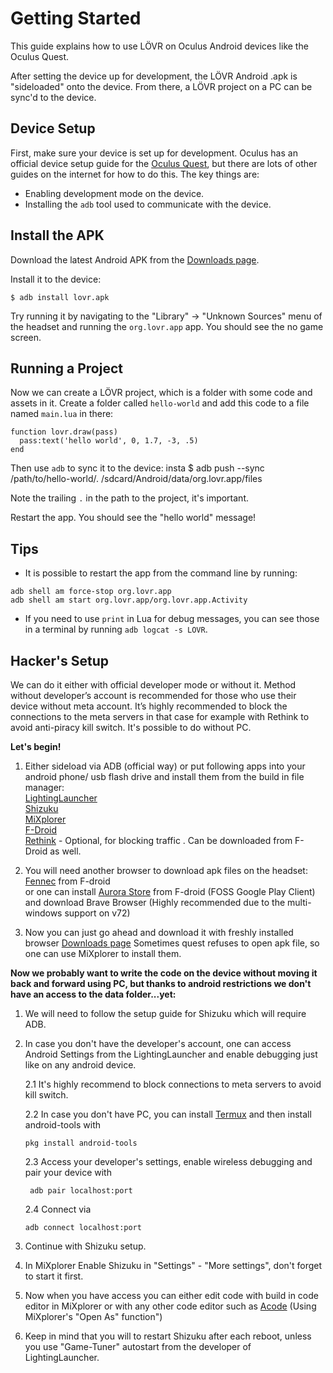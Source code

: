 Getting Started
===

This guide explains how to use LÖVR on Oculus Android devices like the Oculus Quest.

After setting the device up for development, the LÖVR Android .apk is "sideloaded" onto the device.
From there, a LÖVR project on a PC can be sync'd to the device.

Device Setup
---

First, make sure your device is set up for development.  Oculus has an official device setup guide
for the [Oculus Quest](https://developer.oculus.com/documentation/quest/latest/concepts/mobile-device-setup-quest/),
but there are lots of other guides on the internet for how to do this.  The key things are:

- Enabling development mode on the device.
- Installing the `adb` tool used to communicate with the device.

Install the APK
---

Download the latest Android APK from the [Downloads page](https://lovr.org/downloads).

Install it to the device:

    $ adb install lovr.apk

Try running it by navigating to the "Library" -> "Unknown Sources" menu of the headset and running
the `org.lovr.app` app.  You should see the no game screen.

Running a Project
---

Now we can create a LÖVR project, which is a folder with some code and assets in it.  Create a
folder called `hello-world` and add this code to a file named `main.lua` in there:

    function lovr.draw(pass)
      pass:text('hello world', 0, 1.7, -3, .5)
    end

Then use `adb` to sync it to the device:
insta
    $ adb push --sync /path/to/hello-world/. /sdcard/Android/data/org.lovr.app/files

Note the trailing `.` in the path to the project, it's important.

Restart the app.  You should see the "hello world" message!

Tips
---

- It is possible to restart the app from the command line by running:

<pre><code>adb shell am force-stop org.lovr.app
adb shell am start org.lovr.app/org.lovr.app.Activity
</code></pre>

- If you need to use `print` in Lua for debug messages, you can see those in a terminal by running
  `adb logcat -s LOVR`.

Hacker's Setup
---
We can do it either with official developer mode or without it.
Method without developer’s account is recommended for those who use their device without meta account. It’s highly recommended to block the connections to the meta servers in that case for example with Rethink to avoid anti-piracy kill switch. It's possible to do without PC.

**Let's begin!**

1. Either sideload via ADB (official way) or put following apps into your android phone/ usb flash drive and install them from the build in file manager:<br/>
[LightingLauncher](https://github.com/threethan/LightningLauncher)<br/>
[Shizuku](https://github.com/RikkaApps/Shizuku)<br/>
[MiXplorer](https://mixplorer.com/)<br/>
[F-Droid](https://f-droid.org/en/)<br/>
[Rethink](https://github.com/celzero/rethink-app) - Optional, for blocking traffic . Can be downloaded from F-Droid as well.<br/>

3. You will need another browser to download apk files on the headset:
    [Fennec](https://f-droid.org/en/packages/org.mozilla.fennec_fdroid/) from F-droid <br/> 
    or one can install [Aurora Store](https://f-droid.org/en/packages/com.aurora.store/) from F-droid (FOSS Google Play Client) and download Brave Browser (Highly recommended due to the multi-windows support on v72)

4. Now you can just go ahead and download it with freshly installed browser [Downloads page](https://lovr.org/downloads)
    Sometimes quest refuses to open apk file, so one can use MiXplorer to install them. 


**Now we probably want to write the code on the device without moving it back and forward using PC, but thanks to android restrictions we don't have an access to the data folder...yet:**

   1. We will need to follow the setup guide for Shizuku which will require ADB. 

   2. In case you don't have the developer's account, one can access Android Settings from the LightingLauncher and enable debugging just             like on any android device.

      2.1 It's highly recommend to block connections to meta servers to avoid kill switch.
      
      2.2 In case you don't have PC, you can install [Termux](https://f-droid.org/en/packages/com.termux/)
      and then install android-tools with
      <pre><code>pkg install android-tools
      </code></pre>
      
      2.3 Access your developer's settings, enable wireless debugging and pair your device with
      <pre><code> adb pair localhost:port
      </code></pre>
      
      2.4 Connect via
      <pre><code>adb connect localhost:port
      </code></pre> 
      
  3. Continue with Shizuku setup.
  4. In MiXplorer Enable Shizuku in "Settings" - "More settings", don't forget to start it first. 
  5. Now when you have access you can either edit code with build in code editor in MiXplorer
or with any other code editor such as [Acode](https://github.com/Acode-Foundation/Acode) (Using MiXplorer's "Open As" function") 
  6. Keep in mind that you will to restart Shizuku after each reboot, unless you use "Game-Tuner" autostart from the developer of LightingLauncher.
